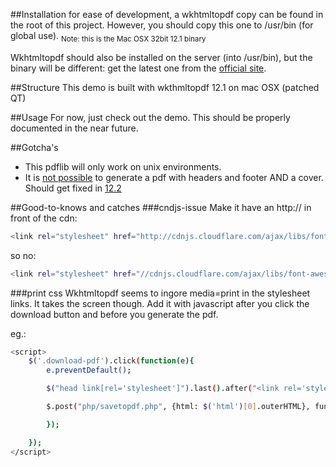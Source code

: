 
##Installation
for ease of development, a wkhtmltopdf copy can be found in the root of this project. However, you should copy this one to /usr/bin (for global use).
<sub>Note: this is the Mac OSX 32bit 12.1 binary</sub>

Wkhtmltopdf should also be installed on the server (into /usr/bin), but the binary will be different: get the latest one from the [official site](http://wkhtmltopdf.org/).




##Structure
This demo is built with wkthmltopdf 12.1 on mac OSX (patched QT)

##Usage
For now, just check out the demo. This should be properly documented in the near future.

##Gotcha's
- This pdflib will only work on unix environments.
- It is [not possible](https://github.com/wkhtmltopdf/wkhtmltopdf/issues/1676) to generate a pdf with headers and footer AND a cover. Should get fixed in [12.2](https://github.com/wkhtmltopdf/wkhtmltopdf/blob/6a13a51/CHANGELOG.md)


##Good-to-knows and catches
###cndjs-issue
Make it have an http:// in front of the cdn:
```sh
<link rel="stylesheet" href="http://cdnjs.cloudflare.com/ajax/libs/font-awesome/4.1.0/css/font-awesome.min.css"/>
```
so no:
```sh
<link rel="stylesheet" href="//cdnjs.cloudflare.com/ajax/libs/font-awesome/4.1.0/css/font-awesome.min.css"/>
```

###print css
Wkhtmltopdf seems to ingore media=print in the stylesheet links. It takes the screen though.
Add it with javascript after you click the download button and before you generate the pdf.

eg.:
```sh
<script>
    $('.download-pdf').click(function(e){
        e.preventDefault();

        $("head link[rel='stylesheet']").last().after("<link rel='stylesheet' href='http://"+window.location.hostname+"/assets/css/pdf.css' type='text/css' media='screen'>");

        $.post("php/savetopdf.php", {html: $('html')[0].outerHTML}, function(response){

        });

    });
</script>
```
